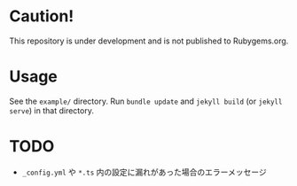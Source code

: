 # Caution!
This repository is under development and is not published to Rubygems.org.

# Usage
See the `example/` directory.
Run `bundle update` and `jekyll build` (or `jekyll serve`) in that directory.

# TODO
- `_config.yml` や `*.ts` 内の設定に漏れがあった場合のエラーメッセージ
